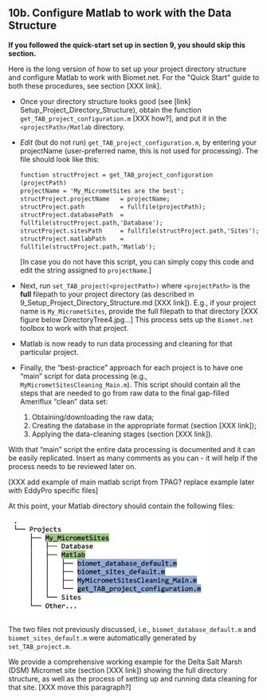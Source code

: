## 10b. Configure Matlab to work with the Data Structure

**If you followed the quick-start set up in section 9, you should skip this section.** 

Here is the long version of how to set up your project directory structure and configure Matlab to work with Biomet.net. For the "Quick Start" guide to both these procedures, see section [XXX link].

* Once your directory structure looks good (see [link] Setup_Project_Directory_Structure), obtain the function `get_TAB_project_configuration.m` [XXX how?], and put it in the `<projectPath>/Matlab` directory. 

* *Edit* (but do not run) `get_TAB_project_configuration.m`, by entering your projectName (user-preferred name, this is not used for processing). The file should look like this:

    ```
    function structProject = get_TAB_project_configuration  (projectPath)
    projectName = 'My_MicrometSites are the best';
    structProject.projectName   = projectName;
    structProject.path          = fullfile(projectPath);
    structProject.databasePath  = fullfile(structProject.path,'Database');
    structProject.sitesPath     = fullfile(structProject.path,'Sites');
    structProject.matlabPath	= fullfile(structProject.path,'Matlab');
    ```
    [In case you do not have this script, you can simply copy this code and edit the string assigned to `projectName`.]

* Next, run `set_TAB_project(<projectPath>)` where `<projectPath>` is the **full** filepath to your project directory (as described in 9_Setup_Project_Directory_Structure.md [XXX link]). E.g., if your project name is `My_MicrometSites`, provide the full filepath to that directory [XXX figure below DirectoryTree4.jpg...] This process sets up the `Biomet.net` toolbox to work with that project. 

* Matlab is now ready to run data processing and cleaning for that particular project.

* Finally, the “best-practice” approach for each project is to have one “main” script for data processing (e.g., `MyMicrometSitesCleaning_Main.m`). This script should contain all the steps that are needed to go from raw data to the final gap-filled Ameriflux “clean” data set:
    1. Obtaining/downloading the raw data; 
    2. Creating the database in the appropriate format (section [XXX link]);
    3. Applying the data-cleaning stages (section [XXX link]).

With that “main” script the entire data processing is documented and it can be easily replicated. Insert as many comments as you can - it will help if the process needs to be reviewed later on.

[XXX add example of main matlab script from TPAG? replace example later with EddyPro specific files]

At this point, your Matlab directory should contain the following files:

<img src="images/directory_trees/DirectoryTree4.jpg" alt="DirectoryTree:MatlabDirectory" width="400"/>

The two files not previously discussed, i.e., `biomet_database_default.m` and `biomet_sites_default.m` were automatically generated by `set_TAB_project.m`.

We provide a comprehensive working example for the Delta Salt Marsh (DSM) Micromet site (section [XXX link]) showing the full directory structure, as well as the process of setting up and running data cleaning for that site. [XXX move this paragraph?]
